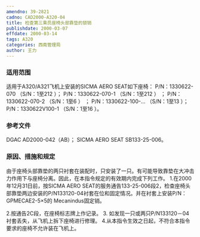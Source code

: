 ```yaml
---
amendno: 39-2821
cadno: CAD2000-A320-04
title: 检查第三乘员座椅头部靠垫的锁销
publishdate: 2000-03-07
effdate: 2000-03-14
tags: A320
categories: 西南管理局
author: 王力
---
```


### 适用范围 
适用于A320/A321飞机上安装的SICMA AERO SEAT如下座椅：
P/N：1330622-070   （S/N：1至212 ）；
P/N：1330622-070-1 （S/N：1至212 ） ；
P/N：1330622-070-2 （S/N：1至6 ） ；
P/N：1330622-100-…   （S/N：1至13 ）；
P/N：1330622V100-1 （S/N：1至16 ）。

### 参考文件
DGAC AD2000-042（AB）； 
SICMA AERO SEAT SB133-25-006。

### 原因、措施和规定 
由于座椅头部靠垫的两只衬套在装配时，只安装了一只。有可能导致靠垫在大冲击力作用下与座椅分离。因此，在本指令规定的有效期内完成下列工作。 
1.在2000年12月31日前，按SICMA AERO SEAT的服务通告133-25-006段2，检查座椅头部靠垫两边安装的P/N133120-04衬套在位和固定情况。并在衬套上安装P/N：GPMECAE2-5×5的 Mecanindus固定销。 
  
2.按通告2C段，在座椅标志牌上作记录。 
3.
如发现一只或两只P/N133120－04衬套丢失，从飞机上拆下座椅进行修理。 
    4.从本指令生效之日起，不符合本指令要求的座椅不允许装在飞机上。 


